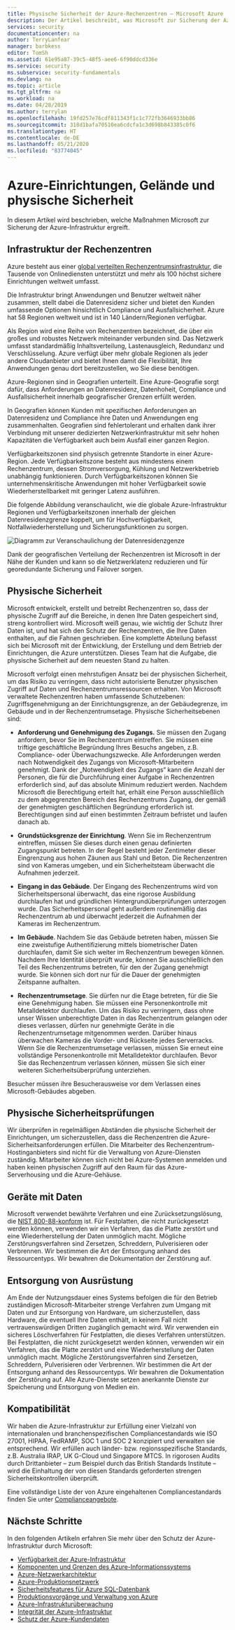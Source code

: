```yaml
---
title: Physische Sicherheit der Azure-Rechenzentren – Microsoft Azure | Microsoft-Dokumentation
description: Der Artikel beschreibt, was Microsoft zur Sicherung der Azure-Rechenzentren unternimmt, einschließlich der physischen Infrastruktur, der Sicherheit und des Complianceangebots.
services: security
documentationcenter: na
author: TerryLanfear
manager: barbkess
editor: TomSh
ms.assetid: 61e95a87-39c5-48f5-aee6-6f90ddcd336e
ms.service: security
ms.subservice: security-fundamentals
ms.devlang: na
ms.topic: article
ms.tgt_pltfrm: na
ms.workload: na
ms.date: 04/28/2019
ms.author: terrylan
ms.openlocfilehash: 19fd257e76cdf811343f1c1c772fb3646933bb86
ms.sourcegitcommit: 318d1bafa70510ea6cdcfa1c3d698b843385c0f6
ms.translationtype: HT
ms.contentlocale: de-DE
ms.lasthandoff: 05/21/2020
ms.locfileid: "83774045"
---
```

# <a name="azure-facilities-premises-and-physical-security"></a>Azure-Einrichtungen, Gelände und physische Sicherheit
In diesem Artikel wird beschrieben, welche Maßnahmen Microsoft zur Sicherung der Azure-Infrastruktur ergreift.

## <a name="datacenter-infrastructure"></a>Infrastruktur der Rechenzentren
Azure besteht aus einer [global verteilten Rechenzentrumsinfrastruktur](https://azure.microsoft.com/global-infrastructure/), die Tausende von Onlinediensten unterstützt und mehr als 100 höchst sichere Einrichtungen weltweit umfasst.

Die Infrastruktur bringt Anwendungen und Benutzer weltweit näher zusammen, stellt dabei die Datenresidenz sicher und bietet den Kunden umfassende Optionen hinsichtlich Compliance und Ausfallsicherheit. Azure hat 58 Regionen weltweit und ist in 140 Ländern/Regionen verfügbar.

Als Region wird eine Reihe von Rechenzentren bezeichnet, die über ein großes und robustes Netzwerk miteinander verbunden sind. Das Netzwerk umfasst standardmäßig Inhaltsverteilung, Lastenausgleich, Redundanz und Verschlüsselung. Azure verfügt über mehr globale Regionen als jeder andere Cloudanbieter und bietet Ihnen damit die Flexibilität, Ihre Anwendungen genau dort bereitzustellen, wo Sie diese benötigen.

Azure-Regionen sind in Geografien unterteilt. Eine Azure-Geografie sorgt dafür, dass Anforderungen an Datenresidenz, Datenhoheit, Compliance und Ausfallsicherheit innerhalb geografischer Grenzen erfüllt werden.

In Geografien können Kunden mit spezifischen Anforderungen an Datenresidenz und Compliance ihre Daten und Anwendungen eng zusammenhalten. Geografien sind fehlertolerant und erhalten dank ihrer Verbindung mit unserer dedizierten Netzwerkinfrastruktur mit sehr hohen Kapazitäten die Verfügbarkeit auch beim Ausfall einer ganzen Region.

Verfügbarkeitszonen sind physisch getrennte Standorte in einer Azure-Region. Jede Verfügbarkeitszone besteht aus mindestens einem Rechenzentrum, dessen Stromversorgung, Kühlung und Netzwerkbetrieb unabhängig funktionieren. Durch Verfügbarkeitszonen können Sie unternehmenskritische Anwendungen mit hoher Verfügbarkeit sowie Wiederherstellbarkeit mit geringer Latenz ausführen.

Die folgende Abbildung veranschaulicht, wie die globale Azure-Infrastruktur Regionen und Verfügbarkeitszonen innerhalb der gleichen Datenresidenzgrenze koppelt, um für Hochverfügbarkeit, Notfallwiederherstellung und Sicherungsfunktionen zu sorgen.

![Diagramm zur Veranschaulichung der Datenresidenzgenze](./media/physical-security/data-residency-boundary.png)

Dank der geografischen Verteilung der Rechenzentren ist Microsoft in der Nähe der Kunden und kann so die Netzwerklatenz reduzieren und für georedundante Sicherung und Failover sorgen.

## <a name="physical-security"></a>Physische Sicherheit
Microsoft entwickelt, erstellt und betreibt Rechenzentren so, dass der physische Zugriff auf die Bereiche, in denen Ihre Daten gespeichert sind, streng kontrolliert wird. Microsoft weiß genau, wie wichtig der Schutz Ihrer Daten ist, und hat sich den Schutz der Rechenzentren, die Ihre Daten enthalten, auf die Fahnen geschrieben. Eine komplette Abteilung befasst sich bei Microsoft mit der Entwicklung, der Erstellung und dem Betrieb der Einrichtungen, die Azure unterstützen. Dieses Team hat die Aufgabe, die physische Sicherheit auf dem neuesten Stand zu halten.

Microsoft verfolgt einen mehrstufigen Ansatz bei der physischen Sicherheit, um das Risiko zu verringern, dass nicht autorisierte Benutzer physischen Zugriff auf Daten und Rechenzentrumsressourcen erhalten. Von Microsoft verwaltete Rechenzentren haben umfassende Schutzebenen: Zugriffsgenehmigung an der Einrichtungsgrenze, an der Gebäudegrenze, im Gebäude und in der Rechenzentrumsetage. Physische Sicherheitsebenen sind:

- **Anforderung und Genehmigung des Zugangs.** Sie müssen den Zugang anfordern, bevor Sie im Rechenzentrum eintreffen. Sie müssen eine triftige geschäftliche Begründung Ihres Besuchs angeben, z.B. Compliance- oder Überwachungszwecke. Alle Anforderungen werden nach Notwendigkeit des Zugangs von Microsoft-Mitarbeitern genehmigt. Dank der „Notwendigkeit des Zugangs“ kann die Anzahl der Personen, die für die Durchführung einer Aufgabe in Rechenzentren erforderlich sind, auf das absolute Minimum reduziert werden. Nachdem Microsoft die Berechtigung erteilt hat, erhält eine Person ausschließlich zu dem abgegrenzten Bereich des Rechenzentrums Zugang, der gemäß der genehmigten geschäftlichen Begründung erforderlich ist. Berechtigungen sind auf einen bestimmten Zeitraum befristet und laufen danach ab.

- **Grundstücksgrenze der Einrichtung**. Wenn Sie im Rechenzentrum eintreffen, müssen Sie dieses durch einen genau definierten Zugangspunkt betreten. In der Regel besteht jeder Zentimeter dieser Eingrenzung aus hohen Zäunen aus Stahl und Beton. Die Rechenzentren sind von Kameras umgeben, und ein Sicherheitsteam überwacht die Aufnahmen jederzeit.

- **Eingang in das Gebäude**. Der Eingang des Rechenzentrums wird von Sicherheitspersonal überwacht, das eine rigorose Ausbildung durchlaufen hat und gründlichen Hintergrundüberprüfungen unterzogen wurde. Das Sicherheitspersonal geht außerdem routinemäßig das Rechenzentrum ab und überwacht jederzeit die Aufnahmen der Kameras im Rechenzentrum.

- **Im Gebäude**. Nachdem Sie das Gebäude betreten haben, müssen Sie eine zweistufige Authentifizierung mittels biometrischer Daten durchlaufen, damit Sie sich weiter im Rechenzentrum bewegen können. Nachdem Ihre Identität überprüft wurde, können Sie ausschließlich den Teil des Rechenzentrums betreten, für den der Zugang genehmigt wurde. Sie können sich dort nur für die Dauer der genehmigten Zeitspanne aufhalten.

- **Rechenzentrumsetage**. Sie dürfen nur die Etage betreten, für die Sie eine Genehmigung haben. Sie müssen eine Personenkontrolle mit Metalldetektor durchlaufen. Um das Risiko zu verringern, dass ohne unser Wissen unberechtigte Daten in das Rechenzentrum gelangen oder dieses verlassen, dürfen nur genehmigte Geräte in die Rechenzentrumsetage mitgenommen werden. Darüber hinaus überwachen Kameras die Vorder- und Rückseite jedes Serverracks. Wenn Sie die Rechenzentrumsetage verlassen, müssen Sie erneut eine vollständige Personenkontrolle mit Metalldetektor durchlaufen. Bevor Sie das Rechenzentrum verlassen können, müssen Sie sich einer weiteren Sicherheitsüberprüfung unterziehen.

Besucher müssen ihre Besucherausweise vor dem Verlassen eines Microsoft-Gebäudes abgeben.

## <a name="physical-security-reviews"></a>Physische Sicherheitsprüfungen
Wir überprüfen in regelmäßigen Abständen die physische Sicherheit der Einrichtungen, um sicherzustellen, dass die Rechenzentren die Azure-Sicherheitsanforderungen erfüllen. Die Mitarbeiter des Rechenzentrum-Hostinganbieters sind nicht für die Verwaltung von Azure-Diensten zuständig. Mitarbeiter können sich nicht bei Azure-Systemen anmelden und haben keinen physischen Zugriff auf den Raum für das Azure-Serverhousing und die Azure-Gehäuse.

## <a name="data-bearing-devices"></a>Geräte mit Daten
Microsoft verwendet bewährte Verfahren und eine Zurücksetzungslösung, die [NIST 800-88-konform](https://csrc.nist.gov/publications/detail/sp/800-88/archive/2006-09-01) ist. Für Festplatten, die nicht zurückgesetzt werden können, verwenden wir ein Verfahren, das die Platte zerstört und eine Wiederherstellung der Daten unmöglich macht. Mögliche Zerstörungsverfahren sind Zersetzen, Schreddern, Pulverisieren oder Verbrennen. Wir bestimmen die Art der Entsorgung anhand des Ressourcentyps. Wir bewahren die Dokumentation der Zerstörung auf.  

## <a name="equipment-disposal"></a>Entsorgung von Ausrüstung
Am Ende der Nutzungsdauer eines Systems befolgen die für den Betrieb zuständigen Microsoft-Mitarbeiter strenge Verfahren zum Umgang mit Daten und zur Entsorgung von Hardware, um sicherzustellen, dass Hardware, die eventuell Ihre Daten enthält, in keinem Fall nicht vertrauenswürdigen Dritten zugänglich gemacht wird. Wir verwenden ein sicheres Löschverfahren für Festplatten, die dieses Verfahren unterstützen. Bei Festplatten, die nicht zurückgesetzt werden können, verwenden wir ein Verfahren, das die Platte zerstört und eine Wiederherstellung der Daten unmöglich macht. Mögliche Zerstörungsverfahren sind Zersetzen, Schreddern, Pulverisieren oder Verbrennen. Wir bestimmen die Art der Entsorgung anhand des Ressourcentyps. Wir bewahren die Dokumentation der Zerstörung auf. Alle Azure-Dienste setzen anerkannte Dienste zur Speicherung und Entsorgung von Medien ein.

## <a name="compliance"></a>Kompatibilität
Wir haben die Azure-Infrastruktur zur Erfüllung einer Vielzahl von internationalen und branchenspezifischen Compliancestandards wie ISO 27001, HIPAA, FedRAMP, SOC 1 und SOC 2 konzipiert und verwalten sie entsprechend. Wir erfüllen auch länder- bzw. regionsspezifische Standards, z.B. Australia IRAP, UK G-Cloud und Singapore MTCS. In rigorosen Audits durch Drittanbieter – zum Beispiel durch das British Standards Institute – wird die Einhaltung der von diesen Standards geforderten strengen Sicherheitskontrollen überprüft.

Eine vollständige Liste der von Azure eingehaltenen Compliancestandards finden Sie unter [Complianceangebote](https://www.microsoft.com/trustcenter/compliance/complianceofferings).

## <a name="next-steps"></a>Nächste Schritte
In den folgenden Artikeln erfahren Sie mehr über den Schutz der Azure-Infrastruktur durch Microsoft:

- [Verfügbarkeit der Azure-Infrastruktur](infrastructure-availability.md)
- [Komponenten und Grenzen des Azure-Informationssystems](infrastructure-components.md)
- [Azure-Netzwerkarchitektur](infrastructure-network.md)
- [Azure-Produktionsnetzwerk](production-network.md)
- [Sicherheitsfeatures für Azure SQL-Datenbank](infrastructure-sql.md)
- [Produktionsvorgänge und Verwaltung von Azure](infrastructure-operations.md)
- [Azure-Infrastrukturüberwachung](infrastructure-monitoring.md)
- [Integrität der Azure-Infrastruktur](infrastructure-integrity.md)
- [Schutz der Azure-Kundendaten](protection-customer-data.md)


